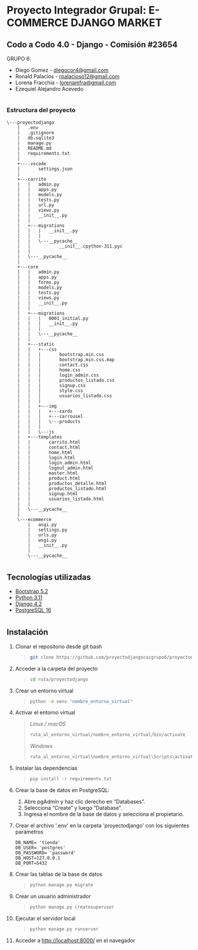 # Proyecto Integrador Grupal: E-COMMERCE DJANGO MARKET
## Codo a Codo 4.0 - Django - Comisión #23654

GRUPO 6:
+ Diego Gomez - diegocor4@gmail.com
+ Ronald Palacios - rpalacioso12@gmail.com
+ Lorena Fracchia - lorenamfra@gmail.com 
+ Ezequiel Alejandro Acevedo

#
### Estructura del proyecto
```text 
\---proyectodjango
    |   .env
    |   .gitignore
    |   db.sqlite3
    |   manage.py
    |   README.md
    |   requirements.txt
    |   
    +---.vscode
    |       settings.json
    |       
    +---carrito
    |   |   admin.py
    |   |   apps.py
    |   |   models.py
    |   |   tests.py
    |   |   url.py
    |   |   views.py
    |   |   __init__.py
    |   |   
    |   +---migrations
    |   |   |   __init__.py
    |   |   |   
    |   |   \---__pycache__
    |   |           __init__.cpython-311.pyc
    |   |           
    |   \---__pycache__
    |           
    +---core
    |   |   admin.py
    |   |   apps.py
    |   |   forms.py
    |   |   models.py
    |   |   tests.py
    |   |   views.py
    |   |   __init__.py
    |   |   
    |   +---migrations
    |   |   |   0001_initial.py
    |   |   |   __init__.py
    |   |   |   
    |   |   \---__pycache__
    |   |           
    |   +---static
    |   |   +---css
    |   |   |       bootstrap.min.css
    |   |   |       bootstrap.min.css.map
    |   |   |       contact.css
    |   |   |       home.css
    |   |   |       login_admin.css
    |   |   |       productos_listado.css
    |   |   |       signup.css
    |   |   |       style.css
    |   |   |       usuarios_listado.css
    |   |   |       
    |   |   +---img
    |   |   |   +---cards
    |   |   |   +---carrousel
    |   |   |   \---products
    |   |   |           
    |   |   \---js
    |   +---templates
    |   |       carrito.html
    |   |       contact.html
    |   |       home.html
    |   |       login.html
    |   |       login_admin.html
    |   |       logout_admin.html
    |   |       master.html
    |   |       product.html
    |   |       productos_detalle.html
    |   |       productos_listado.html
    |   |       signup.html
    |   |       usuarios_listado.html
    |   |       
    |   \---__pycache__
    |           
    \---ecommerce
        |   asgi.py
        |   settings.py
        |   urls.py
        |   wsgi.py
        |   __init__.py
        |   
        \---__pycache__
```

#
## Tecnologías utilizadas
- [Bootstrap 5.2](https://getbootstrap.com/docs/5.2/getting-started/introduction/) 
- [Python 3.11](https://www.python.org/downloads/)
- [Django 4.2](https://docs.djangoproject.com/) 
- [PostgreSQL 16](https://www.postgresql.org/download/)

#
## Instalación

1. Clonar el repositorio desde git bash

    >```bash
    >git clone https://github.com/proyectodjangocacgrupo6/proyectodjango.git
    >```

2. Acceder a la carpeta del proyecto

    >```bash
    >cd ruta/proyectodjango
    >```

3. Crear un entorno virtual

    >```bash
    >python -m venv "nombre_entorno_virtual" 
    >```

4. Activar el entorno virtual

    >*Linux / macOS*
    >
    >```bash
    >ruta_al_entorno_virtual/nombre_entorno_virtual/bin/activate
    >```
    >
    >*Windows*
    >
    >```bash
    >ruta_al_entorno_virtual\nombre_entorno_virtual\Scripts\activate
    >```

5. Instalar las dependencias

    >```bash
    >pip install -r requirements.txt
    >```

6. Crear la base de datos en PostgreSQL:

    1. Abre pgAdmin y haz clic derecho en “Databases”.
    2. Selecciona “Create” y luego “Database”.
    3. Ingresa el nombre de la base de datos y selecciona el propietario.

7. Crear el archivo '.env' en la carpeta 'proyectodjango' con los siguientes parámetros

    ```text
    DB_NAME= 'tienda'
    DB_USER= 'postgres'
    DB_PASSWORD= 'password'
    DB_HOST=127.0.0.1
    DB_PORT=5432
    ````

8. Crear las tablas de la base de datos

    >```bash
    >python manage.py migrate
    >````

9. Crear un usuario administrador

    >```bash
    >python manage.py createsuperuser
    >````

10. Ejecutar el servidor local

    >```bash
    >python manage.py runserver
    >````

11. Acceder a <http://localhost:8000/> en el navegador

